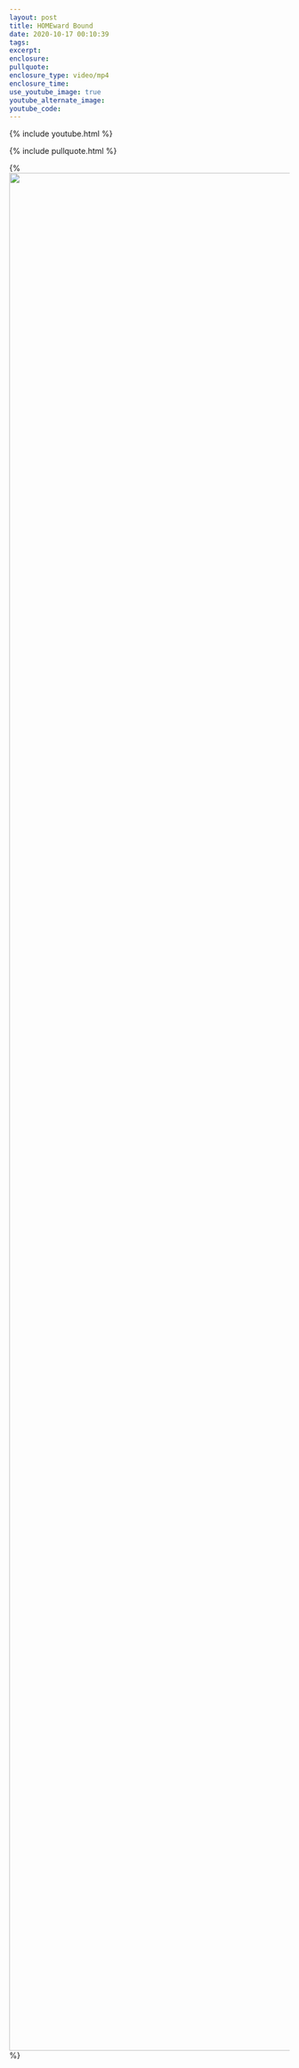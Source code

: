 ```yaml
---
layout: post
title: HOMEward Bound
date: 2020-10-17 00:10:39
tags:
excerpt:
enclosure:
pullquote:
enclosure_type: video/mp4
enclosure_time:
use_youtube_image: true
youtube_alternate_image:
youtube_code:
---
```


{% include youtube.html %}

{% include pullquote.html %}

{%<img src="blob:https://app.cloudcannon.com/5d15d7fc-7247-45f0-b11e-5183d5efd549" data-cms-popout-id="image-0" data-cms-original-src="/uploads/4-page-mailer---october-5.jpg" width="2479" height="3375" />%}